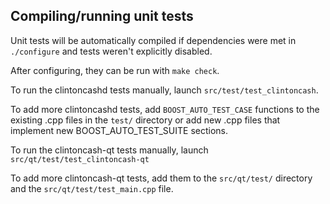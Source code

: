 Compiling/running unit tests
------------------------------------

Unit tests will be automatically compiled if dependencies were met in `./configure`
and tests weren't explicitly disabled.

After configuring, they can be run with `make check`.

To run the clintoncashd tests manually, launch `src/test/test_clintoncash`.

To add more clintoncashd tests, add `BOOST_AUTO_TEST_CASE` functions to the existing
.cpp files in the `test/` directory or add new .cpp files that
implement new BOOST_AUTO_TEST_SUITE sections.

To run the clintoncash-qt tests manually, launch `src/qt/test/test_clintoncash-qt`

To add more clintoncash-qt tests, add them to the `src/qt/test/` directory and
the `src/qt/test/test_main.cpp` file.

